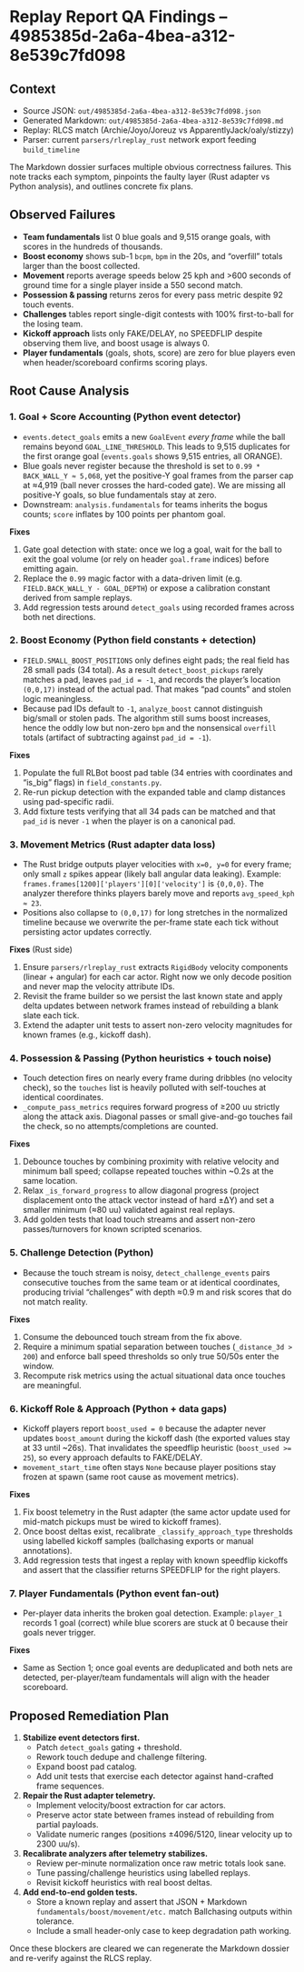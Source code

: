 # Replay Report QA Findings – 4985385d-2a6a-4bea-a312-8e539c7fd098

## Context
- Source JSON: `out/4985385d-2a6a-4bea-a312-8e539c7fd098.json`
- Generated Markdown: `out/4985385d-2a6a-4bea-a312-8e539c7fd098.md`
- Replay: RLCS match (Archie/Joyo/Joreuz vs ApparentlyJack/oaly/stizzy)
- Parser: current `parsers/rlreplay_rust` network export feeding `build_timeline`

The Markdown dossier surfaces multiple obvious correctness failures. This note tracks each symptom, pinpoints the faulty layer (Rust adapter vs Python analysis), and outlines concrete fix plans.

## Observed Failures
- **Team fundamentals** list 0 blue goals and 9,515 orange goals, with scores in the hundreds of thousands.
- **Boost economy** shows sub-1 `bcpm`, `bpm` in the 20s, and “overfill” totals larger than the boost collected.
- **Movement** reports average speeds below 25 kph and >600 seconds of ground time for a single player inside a 550 second match.
- **Possession & passing** returns zeros for every pass metric despite 92 touch events.
- **Challenges** tables report single-digit contests with 100% first-to-ball for the losing team.
- **Kickoff approach** lists only FAKE/DELAY, no SPEEDFLIP despite observing them live, and boost usage is always 0.
- **Player fundamentals** (goals, shots, score) are zero for blue players even when header/scoreboard confirms scoring plays.

## Root Cause Analysis

### 1. Goal + Score Accounting (Python event detector)
- `events.detect_goals` emits a new `GoalEvent` *every frame* while the ball remains beyond `GOAL_LINE_THRESHOLD`. This leads to 9,515 duplicates for the first orange goal (`events.goals` shows 9,515 entries, all ORANGE).
- Blue goals never register because the threshold is set to `0.99 * BACK_WALL_Y ≈ 5,068`, yet the positive-Y goal frames from the parser cap at ≈4,919 (ball never crosses the hard-coded gate). We are missing all positive-Y goals, so blue fundamentals stay at zero.
- Downstream: `analysis.fundamentals` for teams inherits the bogus counts; `score` inflates by 100 points per phantom goal.

**Fixes**
1. Gate goal detection with state: once we log a goal, wait for the ball to exit the goal volume (or rely on header `goal.frame` indices) before emitting again.
2. Replace the `0.99` magic factor with a data-driven limit (e.g. `FIELD.BACK_WALL_Y - GOAL_DEPTH`) or expose a calibration constant derived from sample replays.
3. Add regression tests around `detect_goals` using recorded frames across both net directions.

### 2. Boost Economy (Python field constants + detection)
- `FIELD.SMALL_BOOST_POSITIONS` only defines eight pads; the real field has 28 small pads (34 total). As a result `detect_boost_pickups` rarely matches a pad, leaves `pad_id = -1`, and records the player’s location `(0,0,17)` instead of the actual pad. That makes “pad counts” and stolen logic meaningless.
- Because pad IDs default to `-1`, `analyze_boost` cannot distinguish big/small or stolen pads. The algorithm still sums boost increases, hence the oddly low but non-zero `bpm` and the nonsensical `overfill` totals (artifact of subtracting against `pad_id = -1`).

**Fixes**
1. Populate the full RLBot boost pad table (34 entries with coordinates and “is_big” flags) in `field_constants.py`.
2. Re-run pickup detection with the expanded table and clamp distances using pad-specific radii.
3. Add fixture tests verifying that all 34 pads can be matched and that `pad_id` is never `-1` when the player is on a canonical pad.

### 3. Movement Metrics (Rust adapter data loss)
- The Rust bridge outputs player velocities with `x=0, y=0` for every frame; only small `z` spikes appear (likely ball angular data leaking). Example: `frames.frames[1200]['players'][0]['velocity']` is `{0,0,0}`. The analyzer therefore thinks players barely move and reports `avg_speed_kph ≈ 23`.
- Positions also collapse to `(0,0,17)` for long stretches in the normalized timeline because we overwrite the per-frame state each tick without persisting actor updates correctly.

**Fixes** (Rust side)
1. Ensure `parsers/rlreplay_rust` extracts `RigidBody` velocity components (linear + angular) for each car actor. Right now we only decode position and never map the velocity attribute IDs.
2. Revisit the frame builder so we persist the last known state and apply delta updates between network frames instead of rebuilding a blank slate each tick.
3. Extend the adapter unit tests to assert non-zero velocity magnitudes for known frames (e.g., kickoff dash).

### 4. Possession & Passing (Python heuristics + touch noise)
- Touch detection fires on nearly every frame during dribbles (no velocity check), so the `touches` list is heavily polluted with self-touches at identical coordinates.
- `_compute_pass_metrics` requires forward progress of ≥200 uu strictly along the attack axis. Diagonal passes or small give-and-go touches fail the check, so no attempts/completions are counted.

**Fixes**
1. Debounce touches by combining proximity with relative velocity and minimum ball speed; collapse repeated touches within ~0.2s at the same location.
2. Relax `_is_forward_progress` to allow diagonal progress (project displacement onto the attack vector instead of hard ±ΔY) and set a smaller minimum (≈80 uu) validated against real replays.
3. Add golden tests that load touch streams and assert non-zero passes/turnovers for known scripted scenarios.

### 5. Challenge Detection (Python)
- Because the touch stream is noisy, `detect_challenge_events` pairs consecutive touches from the same team or at identical coordinates, producing trivial “challenges” with depth ≈0.9 m and risk scores that do not match reality.

**Fixes**
1. Consume the debounced touch stream from the fix above.
2. Require a minimum spatial separation between touches (`_distance_3d > 200`) and enforce ball speed thresholds so only true 50/50s enter the window.
3. Recompute risk metrics using the actual situational data once touches are meaningful.

### 6. Kickoff Role & Approach (Python + data gaps)
- Kickoff players report `boost_used = 0` because the adapter never updates `boost_amount` during the kickoff dash (the exported values stay at 33 until ~26s). That invalidates the speedflip heuristic (`boost_used >= 25`), so every approach defaults to FAKE/DELAY.
- `movement_start_time` often stays `None` because player positions stay frozen at spawn (same root cause as movement metrics).

**Fixes**
1. Fix boost telemetry in the Rust adapter (the same actor update used for mid-match pickups must be wired to kickoff frames).
2. Once boost deltas exist, recalibrate `_classify_approach_type` thresholds using labelled kickoff samples (ballchasing exports or manual annotations).
3. Add regression tests that ingest a replay with known speedflip kickoffs and assert that the classifier returns SPEEDFLIP for the right players.

### 7. Player Fundamentals (Python event fan-out)
- Per-player data inherits the broken goal detection. Example: `player_1` records 1 goal (correct) while blue scorers are stuck at 0 because their goals never trigger.

**Fixes**
- Same as Section 1; once goal events are deduplicated and both nets are detected, per-player/team fundamentals will align with the header scoreboard.

## Proposed Remediation Plan
1. **Stabilize event detectors first.**
   - Patch `detect_goals` gating + threshold.
   - Rework touch dedupe and challenge filtering.
   - Expand boost pad catalog.
   - Add unit tests that exercise each detector against hand-crafted frame sequences.
2. **Repair the Rust adapter telemetry.**
   - Implement velocity/boost extraction for car actors.
   - Preserve actor state between frames instead of rebuilding from partial payloads.
   - Validate numeric ranges (positions ±4096/5120, linear velocity up to 2300 uu/s).
3. **Recalibrate analyzers after telemetry stabilizes.**
   - Review per-minute normalization once raw metric totals look sane.
   - Tune passing/challenge heuristics using labelled replays.
   - Revisit kickoff heuristics with real boost deltas.
4. **Add end-to-end golden tests.**
   - Store a known replay and assert that JSON + Markdown `fundamentals/boost/movement/etc.` match Ballchasing outputs within tolerance.
   - Include a small header-only case to keep degradation path working.

Once these blockers are cleared we can regenerate the Markdown dossier and re-verify against the RLCS replay.

